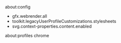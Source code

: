 about:config
- gfx.webrender.all
- toolkit.legacyUserProfileCustomizations.stylesheets
- svg.context-properties.content.enabled

about:profiles
chrome

